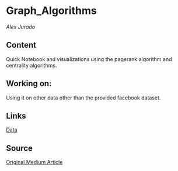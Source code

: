 # Graph_Algorithms

*Alex Jurado*


## Content

Quick Notebook and visualizations using the pagerank algorithm and centrality algorithms. 

## Working on: 

Using it on other data other than the provided facebook dataset. 

## Links

[Data](https://www.kaggle.com/roshansharma/facebook-social-network)

## Source

[Original Medium Article](https://towardsdatascience.com/data-scientists-the-five-graph-algorithms-that-you-should-know-30f454fa5513)
